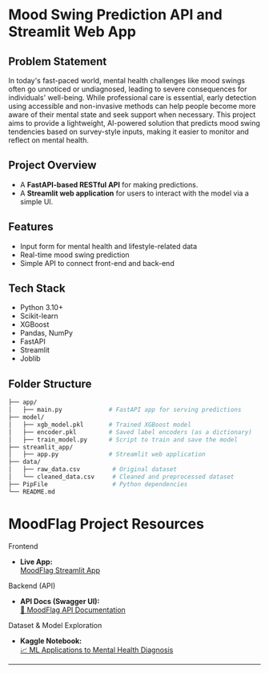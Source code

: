 # Mood Swing Prediction API and Streamlit Web App

## Problem Statement

In today's fast-paced world, mental health challenges like mood swings often go unnoticed or undiagnosed, leading to severe consequences for individuals' well-being. While professional care is essential, early detection using accessible and non-invasive methods can help people become more aware of their mental state and seek support when necessary. This project aims to provide a lightweight, AI-powered solution that predicts mood swing tendencies based on survey-style inputs, making it easier to monitor and reflect on mental health.

## Project Overview

- A **FastAPI-based RESTful API** for making predictions.
- A **Streamlit web application** for users to interact with the model via a simple UI.

## Features

- Input form for mental health and lifestyle-related data
- Real-time mood swing prediction
- Simple API to connect front-end and back-end

## Tech Stack

- Python 3.10+
- Scikit-learn
- XGBoost
- Pandas, NumPy
- FastAPI
- Streamlit
- Joblib

## Folder Structure

```bash
├── app/
│   ├── main.py             # FastAPI app for serving predictions
├── model/
│   ├── xgb_model.pkl       # Trained XGBoost model
│   ├── encoder.pkl         # Saved label encoders (as a dictionary)
│   ├── train_model.py      # Script to train and save the model
├── streamlit_app/
│   ├── app.py              # Streamlit web application
├── data/
│   ├── raw_data.csv         # Original dataset
│   └── cleaned_data.csv     # Cleaned and preprocessed dataset
├── PipFile                  # Python dependencies
└── README.md
```

# MoodFlag Project Resources


Frontend  
- **Live App:**  
  [ MoodFlag Streamlit App](https://moodflag-yxmsxx9v3vkkrjhphbqopn.streamlit.app/)


Backend (API)  
- **API Docs (Swagger UI):**  
  [📘 MoodFlag API Documentation](https://moodflag-api.onrender.com/docs)


Dataset & Model Exploration  
- **Kaggle Notebook:**  
  [📈 ML Applications to Mental Health Diagnosis](https://www.kaggle.com/code/maxboonjindasup/ml-applications-to-mental-health-diagnosis#Model-Building-&-Comparisons)

---
